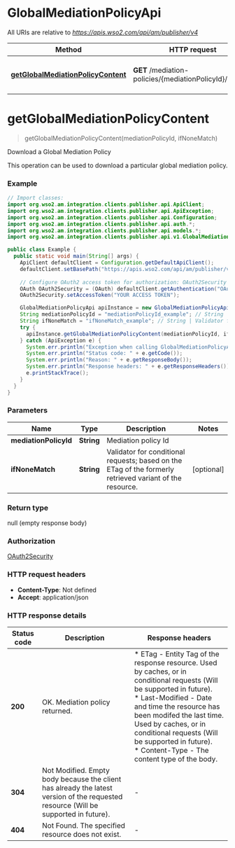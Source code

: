 # GlobalMediationPolicyApi

All URIs are relative to *https://apis.wso2.com/api/am/publisher/v4*

Method | HTTP request | Description
------------- | ------------- | -------------
[**getGlobalMediationPolicyContent**](GlobalMediationPolicyApi.md#getGlobalMediationPolicyContent) | **GET** /mediation-policies/{mediationPolicyId}/content | Download a Global Mediation Policy


<a name="getGlobalMediationPolicyContent"></a>
# **getGlobalMediationPolicyContent**
> getGlobalMediationPolicyContent(mediationPolicyId, ifNoneMatch)

Download a Global Mediation Policy

This operation can be used to download a particular global mediation policy. 

### Example
```java
// Import classes:
import org.wso2.am.integration.clients.publisher.api.ApiClient;
import org.wso2.am.integration.clients.publisher.api.ApiException;
import org.wso2.am.integration.clients.publisher.api.Configuration;
import org.wso2.am.integration.clients.publisher.api.auth.*;
import org.wso2.am.integration.clients.publisher.api.models.*;
import org.wso2.am.integration.clients.publisher.api.v1.GlobalMediationPolicyApi;

public class Example {
  public static void main(String[] args) {
    ApiClient defaultClient = Configuration.getDefaultApiClient();
    defaultClient.setBasePath("https://apis.wso2.com/api/am/publisher/v4");
    
    // Configure OAuth2 access token for authorization: OAuth2Security
    OAuth OAuth2Security = (OAuth) defaultClient.getAuthentication("OAuth2Security");
    OAuth2Security.setAccessToken("YOUR ACCESS TOKEN");

    GlobalMediationPolicyApi apiInstance = new GlobalMediationPolicyApi(defaultClient);
    String mediationPolicyId = "mediationPolicyId_example"; // String | Mediation policy Id 
    String ifNoneMatch = "ifNoneMatch_example"; // String | Validator for conditional requests; based on the ETag of the formerly retrieved variant of the resource. 
    try {
      apiInstance.getGlobalMediationPolicyContent(mediationPolicyId, ifNoneMatch);
    } catch (ApiException e) {
      System.err.println("Exception when calling GlobalMediationPolicyApi#getGlobalMediationPolicyContent");
      System.err.println("Status code: " + e.getCode());
      System.err.println("Reason: " + e.getResponseBody());
      System.err.println("Response headers: " + e.getResponseHeaders());
      e.printStackTrace();
    }
  }
}
```

### Parameters

Name | Type | Description  | Notes
------------- | ------------- | ------------- | -------------
 **mediationPolicyId** | **String**| Mediation policy Id  |
 **ifNoneMatch** | **String**| Validator for conditional requests; based on the ETag of the formerly retrieved variant of the resource.  | [optional]

### Return type

null (empty response body)

### Authorization

[OAuth2Security](../README.md#OAuth2Security)

### HTTP request headers

 - **Content-Type**: Not defined
 - **Accept**: application/json

### HTTP response details
| Status code | Description | Response headers |
|-------------|-------------|------------------|
**200** | OK. Mediation policy returned.  |  * ETag - Entity Tag of the response resource. Used by caches, or in conditional requests (Will be supported in future).  <br>  * Last-Modified - Date and time the resource has been modifed the last time. Used by caches, or in conditional requests (Will be supported in future).  <br>  * Content-Type - The content type of the body.  <br>  |
**304** | Not Modified. Empty body because the client has already the latest version of the requested resource (Will be supported in future).  |  -  |
**404** | Not Found. The specified resource does not exist. |  -  |


